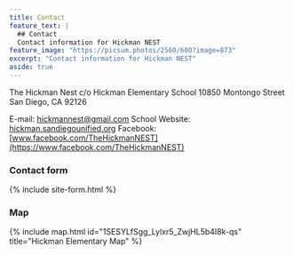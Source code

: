 ```yaml
---
title: Contact
feature_text: |
  ## Contact
  Contact information for Hickman NEST
feature_image: "https://picsum.photos/2560/600?image=873"
excerpt: "Contact information for Hickman NEST"
aside: true
---
```


The Hickman Nest
c/o Hickman Elementary School
10850 Montongo Street
San Diego, CA 92126

E-mail: hickmannest@gmail.com
School Website: [hickman.sandiegounified.org](https://hickman.sandiegounified.org/)
Facebook: [www.facebook.com/TheHickmanNEST](https://www.facebook.com/TheHickmanNEST)

### Contact form

{% include site-form.html %}

### Map

{% include map.html id="1SESYLfSgg_Lylxr5_ZwjHL5b4I8k-qs" title="Hickman Elementary Map" %}
